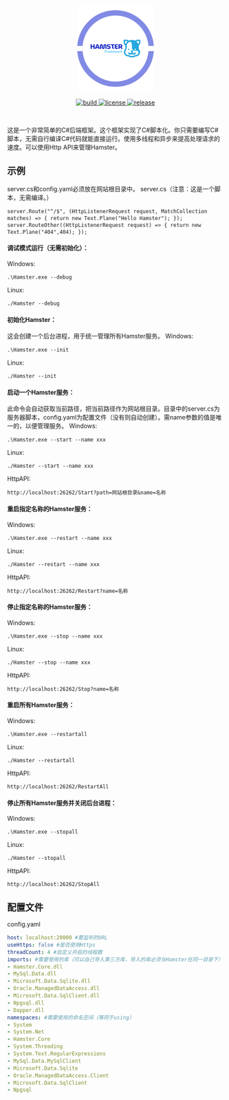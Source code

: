 <p align="center">
  <img src="/icon/Hamster.png" style="height:200px;width:auto;" alt="icon"/>
</p>

<p align="center">
  <a href="https://github.com/lipeilin2006/HamsterFramework/actions/workflows/Build.yml">
    <img src="https://github.com/lipeilin2006/HamsterFramework/actions/workflows/Build.yml/badge.svg" alt="build">
  </a>
  <a href="https://raw.githubusercontent.com/lipeilin2006/HamsterFramework/main/LICENSE">
    <img src="https://img.shields.io/github/license/lipeilin2006/HamsterFramework" alt="license">
  </a>
  <a href="https://github.com/lipeilin2006/HamsterFramework/releases">
    <img src="https://img.shields.io/github/v/release/lipeilin2006/HamsterFramework?color=blueviolet&include_prereleases" alt="release">
  </a>
</p>

<br />

这是一个非常简单的C#后端框架。这个框架实现了C#脚本化。你只需要编写C#脚本，无需自行编译C#代码就能直接运行。使用多线程和异步来提高处理请求的速度。可以使用Http API来管理Hamster。
## 示例
server.cs和config.yaml必须放在网站根目录中。
server.cs（注意：这是一个脚本，无需编译。）
```CSharp
server.Route("^/$", (HttpListenerRequest request, MatchCollection matches) => { return new Text.Plane("Hello Hamster"); });
server.RouteOther((HttpListenerRequest request) => { return new Text.Plane("404",404); });
```
#### 调试模式运行（无需初始化）：
Windows:
```
.\Hamster.exe --debug
```
Linux:
```
./Hamster --debug
```
#### 初始化Hamster：
这会创建一个后台进程，用于统一管理所有Hamster服务。
Windows:
```
.\Hamster.exe --init
```
Linux:
```
./Hamster --init
```
#### 启动一个Hamster服务：
此命令会自动获取当前路径，把当前路径作为网站根目录。目录中的server.cs为服务器脚本，config.yaml为配置文件（没有则自动创建）。需name参数的值是唯一的，以便管理服务。
Windows:
```
.\Hamster.exe --start --name xxx
```
Linux:
```
./Hamster --start --name xxx
```
HttpAPI:
```
http://localhost:26262/Start?path=网站根目录&name=名称
```
#### 重启指定名称的Hamster服务：
Windows:
```
.\Hamster.exe --restart --name xxx
```
Linux:
```
./Hamster --restart --name xxx
```
HttpAPI:
```
http://localhost:26262/Restart?name=名称
```
#### 停止指定名称的Hamster服务：
Windows:
```
.\Hamster.exe --stop --name xxx
```
Linux:
```
./Hamster --stop --name xxx
```
HttpAPI:
```
http://localhost:26262/Stop?name=名称
```
#### 重启所有Hamster服务：
Windows:
```
.\Hamster.exe --restartall
```
Linux:
```
./Hamster --restartall
```
HttpAPI:
```
http://localhost:26262/RestartAll
```
#### 停止所有Hamster服务并关闭后台进程：
Windows:
```
.\Hamster.exe --stopall
```
Linux:
```
./Hamster --stopall
```
HttpAPI:
```
http://localhost:26262/StopAll
```
## 配置文件
config.yaml
```YAML
host: localhost:20000 #要监听的URL
useHttps: false #是否使用Https
threadCount: 4 #自定义开启的线程数
imports: #需要使用的库（可以自己导入第三方库，导入的库必须与Hamster在同一目录下）
- Hamster.Core.dll
- MySql.Data.dll
- Microsoft.Data.Sqlite.dll
- Oracle.ManagedDataAccess.dll
- Microsoft.Data.SqlClient.dll
- Npgsql.dll
- Dapper.dll
namespaces: #需要使用的命名空间（等同于using）
- System
- System.Net
- Hamster.Core
- System.Threading
- System.Text.RegularExpressions
- MySql.Data.MySqlClient
- Microsoft.Data.Sqlite
- Oracle.ManagedDataAccess.Client
- Microsoft.Data.SqlClient
- Npgsql
```
